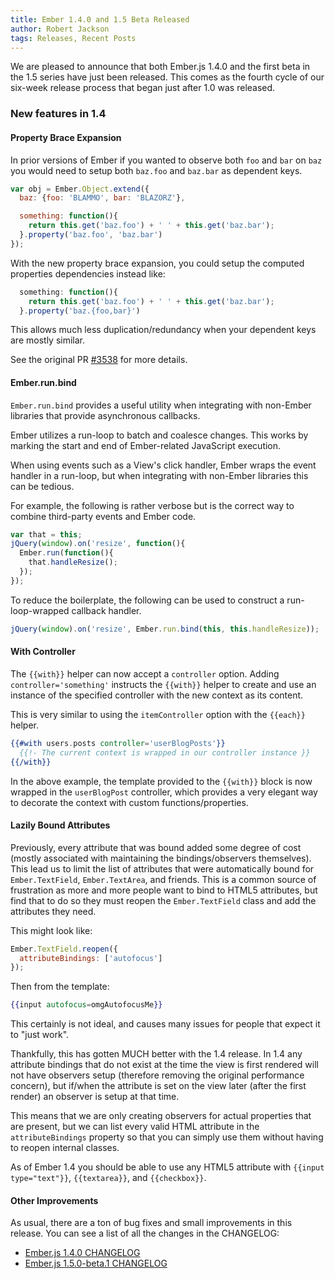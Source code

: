 ```yaml
---
title: Ember 1.4.0 and 1.5 Beta Released
author: Robert Jackson
tags: Releases, Recent Posts
---
```


We are pleased to announce that both Ember.js 1.4.0 and the first beta in the 1.5 series
have just been released. This comes as the fourth cycle of our six-week release
process that began just after 1.0 was released.

### New features in 1.4

#### Property Brace Expansion

In prior versions of Ember if you wanted to observe both `foo` and `bar` on `baz`
you would need to setup both `baz.foo` and `baz.bar` as dependent keys.

```javascript
var obj = Ember.Object.extend({
  baz: {foo: 'BLAMMO', bar: 'BLAZORZ'},

  something: function(){
    return this.get('baz.foo') + ' ' + this.get('baz.bar');
  }.property('baz.foo', 'baz.bar')
});
```

With the new property brace expansion, you could setup the computed properties dependencies
instead like:

```javascript
  something: function(){
    return this.get('baz.foo') + ' ' + this.get('baz.bar');
  }.property('baz.{foo,bar}')
```

This allows much less duplication/redundancy when your dependent keys are mostly similar.

See the original PR [#3538](https://github.com/emberjs/ember.js/pull/3538) for more details.

#### Ember.run.bind

`Ember.run.bind` provides a useful utility when integrating with non-Ember libraries
that provide asynchronous callbacks.

Ember utilizes a run-loop to batch and coalesce changes. This works by
marking the start and end of Ember-related JavaScript execution.

When using events such as a View's click handler, Ember wraps the event
handler in a run-loop, but when integrating with non-Ember libraries this
can be tedious.

For example, the following is rather verbose but is the correct way to combine
third-party events and Ember code.

```javascript
var that = this;
jQuery(window).on('resize', function(){
  Ember.run(function(){
    that.handleResize();
  });
});
```

To reduce the boilerplate, the following can be used to construct a
run-loop-wrapped callback handler.

```javascript
jQuery(window).on('resize', Ember.run.bind(this, this.handleResize));
```

#### With Controller

The `{{with}}` helper can now accept a `controller` option. Adding `controller='something'`
instructs the `{{with}}` helper to create and use an instance of the specified controller
with the new context as its content.

This is very similar to using the `itemController` option with the `{{each}}` helper.

```handlebars
{{#with users.posts controller='userBlogPosts'}}
  {{!- The current context is wrapped in our controller instance }}
{{/with}}
```

In the above example, the template provided to the `{{with}}` block is now wrapped in the
`userBlogPost` controller, which provides a very elegant way to decorate the context with custom
functions/properties.

#### Lazily Bound Attributes

Previously, every attribute that was bound added some degree of cost (mostly associated with maintaining
the bindings/observers themselves). This lead us to limit the list of attributes that were automatically
bound for `Ember.TextField`, `Ember.TextArea`, and friends. This is a common source of frustration as
more and more people want to bind to HTML5 attributes, but find that to do so they must reopen the
`Ember.TextField` class and add the attributes they need.

This might look like:

```javascript
Ember.TextField.reopen({
  attributeBindings: ['autofocus']
});
```

Then from the template:

```handlebars
{{input autofocus=omgAutofocusMe}}
```

This certainly is not ideal, and causes many issues for people that expect it to "just work".

Thankfully, this has gotten MUCH better with the 1.4 release. In 1.4 any attribute bindings that do not
exist at the time the view is first rendered will not have observers setup (therefore removing the original
performance concern), but if/when the attribute is set on the view later (after the first render) an observer
is setup at that time.

This means that we are only creating observers for actual properties that are present, but we can list every
valid HTML attribute in the `attributeBindings` property so that you can simply use them without having to reopen
internal classes.

As of Ember 1.4 you should be able to use any HTML5 attribute with `{{input type="text"}}`, `{{textarea}}`, and
`{{checkbox}}`.

#### Other Improvements

As usual, there are a ton of bug fixes and small improvements in this
release. You can see a list of all the changes in the CHANGELOG:

* [Ember.js 1.4.0 CHANGELOG](https://github.com/emberjs/ember.js/blob/v1.4.0/CHANGELOG.md)
* [Ember.js 1.5.0-beta.1 CHANGELOG](https://github.com/emberjs/ember.js/blob/v1.5.0-beta.1/CHANGELOG.md)
